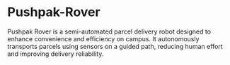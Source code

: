 # Pushpak-Rover
Pushpak Rover is a semi-automated parcel delivery robot designed to enhance convenience and efficiency on campus. It autonomously transports parcels using sensors on a guided path,  reducing human effort and improving delivery reliability.
